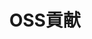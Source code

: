 ---
title: OSS貢献
type: landing

design:
  # Default section spacing
  spacing: "3rem"

# View.
view: citation

# Optional header image (relative to `static/media/` folder).
banner:
  caption: ''
  image: ''

sections:
  - block: collection
    content:
      title: 審査有り国際会議発表
      text: ""
      filters:
        folders:
          - oss
        tag: "speech"
        exclude_featured: false
    design:
      view: citation
  - block: markdown
    content:
      title: その他（Misc.）
      text: |-
        - 佐藤竜也, 池川航史, 長谷川学.
        Hyperledger概要と技術課題.
        Theory Meets Blockchain Engineering (TMBE). 2024年01月27日. Solidity House at 佐賀県, 日本.
        - 池川航史.
        ブロックチェーンを用いた自己主権型デジタルID管理.
        Hyperledger Tokyo - エンタープライズブロックチェーンワークショップ. 2023年10月17日. オンライン開催.
        - 池川航史.
        ブロックチェーンを用いた自己主権型デジタルID管理.
        WebX – Hyperledger Foundation Workshop. 2023年7月26日. 東京国際フォーラム at 東京都, 日本.
        - 池川航史.
        Hyperledger Fabric Private Chaincodeについて.
        Hyperledger Tokyo Meetup. 2021年10月07日. オンライン開催.
  - block: collection
    content:
      title: 翻訳活動
      text: ""
      filters:
        folders:
          - oss
        tag: "translation"
        exclude_featured: false
    design:
      view: citation
---